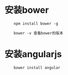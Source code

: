 # 安装bower
```
    npm install bower -g
```
```
    bower -v 查看bower的版本
```
# 安装angularjs
```
    bower install angular
```
